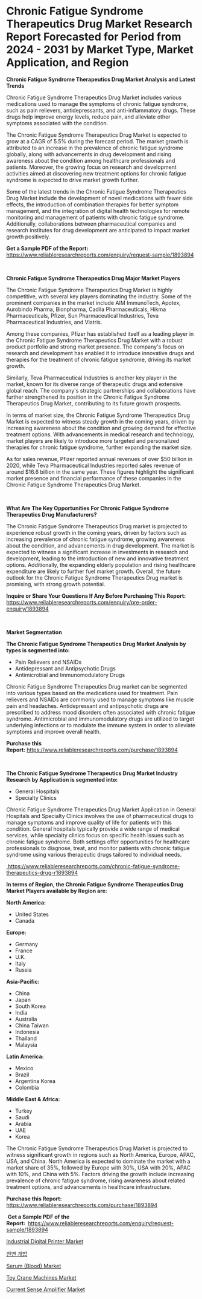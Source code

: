 <p><h1>Chronic Fatigue Syndrome Therapeutics Drug Market Research Report Forecasted for Period from 2024 -  2031 by Market Type, Market Application, and Region</h1></p><p><strong>Chronic Fatigue Syndrome Therapeutics Drug Market Analysis and Latest Trends</strong></p>
<p><p>Chronic Fatigue Syndrome Therapeutics Drug Market includes various medications used to manage the symptoms of chronic fatigue syndrome, such as pain relievers, antidepressants, and anti-inflammatory drugs. These drugs help improve energy levels, reduce pain, and alleviate other symptoms associated with the condition.</p><p>The Chronic Fatigue Syndrome Therapeutics Drug Market is expected to grow at a CAGR of 5.5% during the forecast period. The market growth is attributed to an increase in the prevalence of chronic fatigue syndrome globally, along with advancements in drug development and rising awareness about the condition among healthcare professionals and patients. Moreover, the growing focus on research and development activities aimed at discovering new treatment options for chronic fatigue syndrome is expected to drive market growth further.</p><p>Some of the latest trends in the Chronic Fatigue Syndrome Therapeutics Drug Market include the development of novel medications with fewer side effects, the introduction of combination therapies for better symptom management, and the integration of digital health technologies for remote monitoring and management of patients with chronic fatigue syndrome. Additionally, collaborations between pharmaceutical companies and research institutes for drug development are anticipated to impact market growth positively.</p></p>
<p><strong>Get a Sample PDF of the Report:&nbsp;</strong> <a href="https://www.reliableresearchreports.com/enquiry/request-sample/1893894">https://www.reliableresearchreports.com/enquiry/request-sample/1893894</a></p>
<p>&nbsp;</p>
<p><strong>Chronic Fatigue Syndrome Therapeutics Drug Major Market Players</strong></p>
<p><p>The Chronic Fatigue Syndrome Therapeutics Drug Market is highly competitive, with several key players dominating the industry. Some of the prominent companies in the market include AIM ImmunoTech, Apotex, Aurobindo Pharma, Bionpharma, Cadila Pharmaceuticals, Hikma Pharmaceuticals, Pfizer, Sun Pharmaceutical Industries, Teva Pharmaceutical Industries, and Viatris.</p><p>Among these companies, Pfizer has established itself as a leading player in the Chronic Fatigue Syndrome Therapeutics Drug Market with a robust product portfolio and strong market presence. The company's focus on research and development has enabled it to introduce innovative drugs and therapies for the treatment of chronic fatigue syndrome, driving its market growth.</p><p>Similarly, Teva Pharmaceutical Industries is another key player in the market, known for its diverse range of therapeutic drugs and extensive global reach. The company's strategic partnerships and collaborations have further strengthened its position in the Chronic Fatigue Syndrome Therapeutics Drug Market, contributing to its future growth prospects.</p><p>In terms of market size, the Chronic Fatigue Syndrome Therapeutics Drug Market is expected to witness steady growth in the coming years, driven by increasing awareness about the condition and growing demand for effective treatment options. With advancements in medical research and technology, market players are likely to introduce more targeted and personalized therapies for chronic fatigue syndrome, further expanding the market size.</p><p>As for sales revenue, Pfizer reported annual revenues of over $50 billion in 2020, while Teva Pharmaceutical Industries reported sales revenue of around $16.6 billion in the same year. These figures highlight the significant market presence and financial performance of these companies in the Chronic Fatigue Syndrome Therapeutics Drug Market.</p></p>
<p>&nbsp;</p>
<p><strong>What Are The Key Opportunities For Chronic Fatigue Syndrome Therapeutics Drug Manufacturers?</strong></p>
<p><p>The Chronic Fatigue Syndrome Therapeutics Drug market is projected to experience robust growth in the coming years, driven by factors such as increasing prevalence of chronic fatigue syndrome, growing awareness about the condition, and advancements in drug development. The market is expected to witness a significant increase in investments in research and development, leading to the introduction of new and innovative treatment options. Additionally, the expanding elderly population and rising healthcare expenditure are likely to further fuel market growth. Overall, the future outlook for the Chronic Fatigue Syndrome Therapeutics Drug market is promising, with strong growth potential.</p></p>
<p><strong>Inquire or Share Your Questions If Any Before Purchasing This Report:</strong> <a href="https://www.reliableresearchreports.com/enquiry/pre-order-enquiry/1893894">https://www.reliableresearchreports.com/enquiry/pre-order-enquiry/1893894</a></p>
<p>&nbsp;</p>
<p><strong>Market Segmentation</strong></p>
<p><strong>The Chronic Fatigue Syndrome Therapeutics Drug Market Analysis by types is segmented into:</strong></p>
<p><ul><li>Pain Relievers and NSAIDs</li><li>Antidepressant and Antipsychotic Drugs</li><li>Antimicrobial and Immunomodulatory Drugs</li></ul></p>
<p><p>Chronic Fatigue Syndrome Therapeutics Drug market can be segmented into various types based on the medications used for treatment. Pain relievers and NSAIDs are commonly used to manage symptoms like muscle pain and headaches. Antidepressant and antipsychotic drugs are prescribed to address mood disorders often associated with chronic fatigue syndrome. Antimicrobial and immunomodulatory drugs are utilized to target underlying infections or to modulate the immune system in order to alleviate symptoms and improve overall health.</p></p>
<p><strong>Purchase this Report:&nbsp;</strong><a href="https://www.reliableresearchreports.com/purchase/1893894">https://www.reliableresearchreports.com/purchase/1893894</a></p>
<p>&nbsp;</p>
<p><strong>The Chronic Fatigue Syndrome Therapeutics Drug Market Industry Research by Application is segmented into:</strong></p>
<p><ul><li>General Hospitals</li><li>Specialty Clinics</li></ul></p>
<p><p>Chronic Fatigue Syndrome Therapeutics Drug Market Application in General Hospitals and Specialty Clinics involves the use of pharmaceutical drugs to manage symptoms and improve quality of life for patients with this condition. General hospitals typically provide a wide range of medical services, while specialty clinics focus on specific health issues such as chronic fatigue syndrome. Both settings offer opportunities for healthcare professionals to diagnose, treat, and monitor patients with chronic fatigue syndrome using various therapeutic drugs tailored to individual needs.</p></p>
<p><a href="https://www.reliableresearchreports.com/chronic-fatigue-syndrome-therapeutics-drug-r1893894">&nbsp;https://www.reliableresearchreports.com/chronic-fatigue-syndrome-therapeutics-drug-r1893894</a></p>
<p><strong>In terms of Region, the Chronic Fatigue Syndrome Therapeutics Drug Market Players available by Region are:</strong></p>
<p>
    <p> <strong> North America: </strong>
        <ul>
            <li>United States</li>
            <li>Canada</li>
        </ul>
        </p> 
    <p> <strong> Europe: </strong>
        <ul>
            <li>Germany</li>
            <li>France</li>
            <li>U.K.</li>
            <li>Italy</li>
            <li>Russia</li>
        </ul>
        </p> 
    <p> <strong> Asia-Pacific: </strong>
        <ul>
            <li>China</li>
            <li>Japan</li>
            <li>South Korea</li>
            <li>India</li>
            <li>Australia</li>
            <li>China Taiwan</li>
            <li>Indonesia</li>
            <li>Thailand</li>
            <li>Malaysia</li>
        </ul>
        </p> 
    <p> <strong> Latin America: </strong>
        <ul>
            <li>Mexico</li>
            <li>Brazil</li>
            <li>Argentina Korea</li>
            <li>Colombia</li>
        </ul>
        </p> 
    <p> <strong> Middle East & Africa: </strong>
        <ul>
            <li>Turkey</li>
            <li>Saudi</li>
            <li>Arabia</li>
            <li>UAE</li>
            <li>Korea</li>
        </ul>
    </p>
    </p>
<p><p>The Chronic Fatigue Syndrome Therapeutics Drug Market is projected to witness significant growth in regions such as North America, Europe, APAC, USA, and China. North America is expected to dominate the market with a market share of 35%, followed by Europe with 30%, USA with 20%, APAC with 10%, and China with 5%. Factors driving the growth include increasing prevalence of chronic fatigue syndrome, rising awareness about related treatment options, and advancements in healthcare infrastructure.</p></p>
<p><strong>Purchase this Report: </strong><a href="https://www.reliableresearchreports.com/purchase/1893894">https://www.reliableresearchreports.com/purchase/1893894</a></p>
<p>&nbsp;<strong>Get a Sample PDF of the Report:&nbsp;&nbsp;</strong><a href="https://www.reliableresearchreports.com/enquiry/request-sample/1893894">https://www.reliableresearchreports.com/enquiry/request-sample/1893894</a></p>
<p><strong></strong></p>
<p><p><a href="https://medium.com/@emily.sutherland4534/global-industrial-digital-printer-market-focus-on-application-end-use-industry-type-equipment-7ac4d874e529">Industrial Digital Printer Market</a></p><p><a href="https://medium.com/@ejuynpri79/%EC%9E%90%EC%97%B0%EC%8A%A4%EB%9F%AC%EC%9A%B4-%EA%B0%95%EC%95%84%EC%A7%80-%EC%82%AC%EB%A3%8C-%EC%8B%9C%EC%9E%A5-2024%EB%85%84%EC%97%90%EC%84%9C-2031%EB%85%84%EA%B9%8C%EC%A7%80%EC%9D%98-%EC%84%B8%EA%B3%84-%EC%8B%9C%EC%9E%A5-%EB%8F%99%ED%96%A5%EA%B3%BC-%ED%8C%90%EB%A7%A4-%EB%8F%99%ED%96%A5-8f79b79833b6">천연 개밥</a></p><p><a href="https://github.com/edaunhshhs/Market-Research-Report-List-1/blob/main/serum-blood-market.md">Serum (Blood) Market</a></p><p><a href="https://medium.com/@joseph.baker466547/toy-crane-machines-market-research-report-includes-analysis-on-market-size-share-and-growth-rate-f824101798c1">Toy Crane Machines Market</a></p><p><a href="https://www.linkedin.com/pulse/cur-ek-phrasis-ywyfc?trackingId=luLBAGCkSSKasODpNUwDiA%3D%3D">Current Sense Amplifier Market</a></p></p>